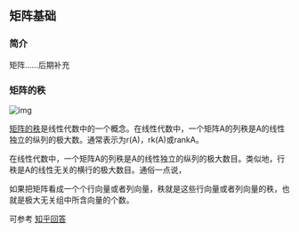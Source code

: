 ## 矩阵基础

### 简介

矩阵......后期补充



### 矩阵的秩

![img](https://gss0.baidu.com/7Po3dSag_xI4khGko9WTAnF6hhy/zhidao/wh%3D600%2C800/sign=be59151d04fa513d51ff64d80d5d79c3/d01373f082025aaf8bd9fe0af7edab64024f1a03.jpg)

[矩阵的秩](https://www.baidu.com/s?wd=%E7%9F%A9%E9%98%B5%E7%9A%84%E7%A7%A9&tn=SE_PcZhidaonwhc_ngpagmjz&rsv_dl=gh_pc_zhidao)是线性代数中的一个概念。在线性代数中，一个矩阵A的列秩是A的线性独立的纵列的极大数。通常表示为r(A)，rk(A)或rankA。

在线性代数中，一个矩阵A的列秩是A的线性独立的纵列的极大数目。类似地，行秩是A的线性无关的横行的极大数目。通俗一点说，

如果把矩阵看成一个个行向量或者列向量，秩就是这些行向量或者列向量的秩，也就是极大无关组中所含向量的个数。

可参考 [知乎回答](https://www.zhihu.com/question/21605094)





​	

